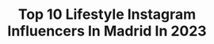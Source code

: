 ---
title: Top 10 Lifestyle Instagram Influencers In Madrid In 2023
description: >-
  Find top lifestyle Instagram influencers in Madrid in 2023. Most popular hashtags: #lifestyle #madrid #summer #photooftheday.
platform: Instagram
hits: 198
text_top: See the top-rated Instagram accounts on inBeat.
text_bottom: Our database has 198 Instagram influencers like this in Madrid, Spain for you to work with.
profiles:
  - username: "lulandco"
    fullname: >-
      Lula&Co Laura
    bio: >-
      Fashion Travel Lifestyle Madrid 📍 Málaga 🌴
    location: "Spain"
    followers: 77824
    engagement: 137
    commentsToLikes: 0.058549
    id: ck55nfjpb63hz0i11brutpuvg
    verified: false
    hashtags: "#fashionblogger, #streetstyle, #ootd, #totalblack"
  - username: "maamtrend"
    fullname: >-
      MARTA GARCÍA
    bio: >-
      ➰wild dreamer soul ➰ Madrid 📍🇪🇸 📝DM Follow and visit 📲💻 🔆🎯🌵🌍☀️🥗🍷💄🤳🏽💋
    location: "Spain"
    followers: 14393
    engagement: 563
    commentsToLikes: 0.040617
    id: ckf5p0o734jf90j2381k5sj07
    verified: false
    hashtags: "#lifestyle, #madrid, #sunday, #party"
  - username: "fightlandspain"
    fullname: >-
      FIGHTLAND
    bio: >-
      La primera cadena de gimnasios de Boxeo de España 📍Madrid • A Coruña • Sevilla • Alicante • Barcelona ¿Quieres un entrenamiento personal?👇🏻
    location: "Spain"
    followers: 10330
    engagement: 569
    commentsToLikes: 0.008344
    id: ck55kx0ki0ai70i11j6az3f77
    verified: false
    hashtags: "#fightlander, #boxeo, #boxing, #boxeolasrozas"
  - username: "adrianaguera6"
    fullname: >-
      Adrián Agüera
    bio: >-
      👕 Menswear & Lifestyle 📍 Madrid 💻 @soyadrianaguera ✉️ infoadrianaguera@gmail.com
    location: "Spain"
    followers: 35537
    engagement: 101
    commentsToLikes: 0.022063
    id: ckap7udhkllqm0i78gtto592f
    verified: false
    hashtags: "#ootd, #outfitoftheday, #styleinspo, #asos"
  - username: "chabelseijo"
    fullname: >-
      Chabel Seijo
    bio: >-
      Instablogger Moda◾Belleza◾Decoración◾Lifestyle 📍Madrid- Granada 📩chabelseijo@gmail.com
    location: "Spain"
    followers: 32489
    engagement: 506
    commentsToLikes: 0.087900
    id: ck13bpzy1wmaq0i19duu56lbq
    verified: false
    hashtags: "#lookoftheday, #ootd, #todayiwear, #decoinspo"
  - username: "silviadebenito"
    fullname: >-
      Silvia de Benito
    bio: >-
      Madrid. Lifestyle | Fashion | Family - silviadb245@hotmail.com managementsilviadebenito@gmail.com
    location: "Spain"
    followers: 131330
    engagement: 339
    commentsToLikes: 0.021343
    id: ck55jsyjyxock0i11tsac0f6t
    verified: true
    hashtags: "#pregnant, #summernights, #love, #ad"
  - username: "manu.canadas"
    fullname: >-
      Manu Cañadas
    bio: >-
      📍ALC -🚩MAD 📉📈 Bolsa y Finanzas / Stock Markets 🎭 Organización de Eventos 📬 mfcp.ig@gmail.com •Soy de cosas simples, por eso me gusta lo mejor.•
    location: "Spain"
    followers: 11649
    engagement: 558
    commentsToLikes: 0.054422
    id: ck6tlrzbj6j6z0j71s8c7fgcp
    verified: false
    hashtags: "#instapic, #alicante, #tbt, #menstyle"
  - username: "mariasantiagocorral"
    fullname: >-
      MARÍA SANTIAGO CORRAL
    bio: >-
      📍 Madrid 📚 Ingeniería Informática + ADE 📩 mariasantiagocorral.blog@gmail.com Hawk de Hawkers Crew ⬇️
    location: "Spain"
    followers: 21260
    engagement: 284
    commentsToLikes: 0.160889
    id: ckaovqfsp5pfi0i78jitp0z8x
    verified: false
    hashtags: "#trendy, #fashionblog, #haircare, #picoftheday"
  - username: "alopez_esp"
    fullname: >-
      𝑨𝑮𝑼𝑺 𝑳𝑶𝑷𝑬𝒁👻
    bio: >-
      🍋Embajador: @le.mon.tours 🎤| Cuenta de TikTok :+530k 📥| Colaboraciones: (DM) 📲 | (jaranaagency@gmail.com)
    location: "Spain"
    followers: 39646
    engagement: 1762
    commentsToLikes: 0.024443
    id: ck5qbx209nsnm0i112r4hm7p1
    verified: false
    hashtags: "#parejas, #friends, #tumblr, #foryou"
  - username: "inked.bashmurova"
    fullname: >-
      🖤🐲Bashmurova Christina🐲🎋
    bio: >-
      •Я был готов любить, но меня никто не понимал, и я начал ненавидеть.💉 • @dogfamily.mka 🐶🐱babies •26👸🏼made in Russia🇷🇺 •Coruña📍(Madrid, München, Moscú)
    location: "Spain"
    followers: 8677
    engagement: 545
    commentsToLikes: 0.028121
    id: ckap58c65amle0i78d97tvbjx
    verified: false
    hashtags: "#retrato, #coru, #photography, #russiangirl"
---